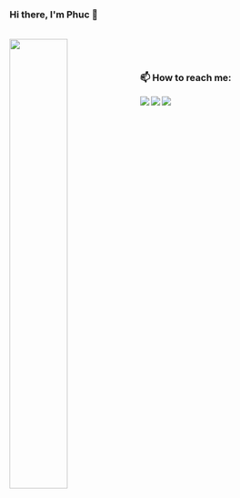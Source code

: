 ### Hi there, I'm Phuc 👋

<br>
<img align="left" width=45% src="https://github-readme-stats.vercel.app/api/top-langs/?username=mdphuc&layout=donut">
<br>
<br>


### 📫 How to reach me:

<a href="mailto:maipd@mail.uc.edu" target="_blank"><img align="left" src="https://img.shields.io/badge/Gmail-D14836?style=for-the-badge&logo=gmail&logoColor=white"></a>
<a href="https://www.linkedin.com/in/phuc-mai-92a895272/" target="_blank"><img align="left" src="https://img.shields.io/badge/linkedin-%230077B5.svg?style=for-the-badge&logo=linkedin&logoColor=white"></a>
<a href="https://github.com/mdphuc" target="_blank"><img align="left" src="https://img.shields.io/badge/github-%23121011.svg?style=for-the-badge&logo=github&logoColor=white"></a>

<!--
**mdphuc/mdphuc** is a ✨ _special_ ✨ repository because its `README.md` (this file) appears on your GitHub profile.

Here are some ideas to get you started:

- 🔭 I’m currently working on ...
- 🌱 I’m currently learning ...
- 👯 I’m looking to collaborate on ...
- 🤔 I’m looking for help with ...
- 💬 Ask me about ...
- 📫 How to reach me: ...
- 😄 Pronouns: ...
- ⚡ Fun fact: ...
-->
